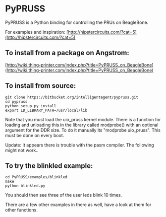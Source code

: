 PyPRUSS
=======
PyPRUSS is a Python binding for controlling the 
PRUs on BeagleBone. 

For examples and inspiration: [http://hipstercircuits.com/?cat=5](http://hipstercircuits.com/?cat=5)  
 
To install from a package on Angstrom: 
--------------------------------------
[http://wiki.thing-printer.com/index.php?title=PyPRUSS_on_BeagleBone](http://wiki.thing-printer.com/index.php?title=PyPRUSS_on_BeagleBone)
 
To install from source:  
----------
    git clone https://bitbucket.org/intelligentagent/pypruss.git  
    cd pypruss
    python setup.py install
    export LD_LIBRARY_PATH=/usr/local/lib  
  
Note that you must load the uio_pruss kernel module. There is a function for 
loading and unloading this in the library called modprobe() with an optional 
argument for the DDR size. To do it manually its "modprobe uio_pruss". This must be done 
on every boot. 

Update: It appears there is trouble with the pasm compiler. The following might not work..

To try the blinkled example:  
----------------------------
    cd PyPRUSS/examples/blinkled  
    make  
    python blinkled.py  

You should then see three of the user leds blink 10 times. 

There are a few other examples in there as well, have a look at them for other functions. 
